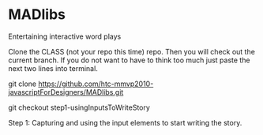 # MADlibs
Entertaining interactive word plays

Clone the CLASS (not your repo this time) repo.
Then you will check out the current branch.
If you do not want to have to think too much just paste the next two lines into terminal.

git clone https://github.com/htc-mmvp2010-javascriptForDesigners/MADlibs.git

git checkout step1-usingInputsToWriteStory

Step 1:
Capturing and using the input elements to start writing the story.